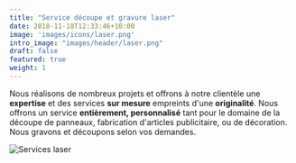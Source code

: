 ```yaml
---
title: "Service découpe et gravure laser"
date: 2018-11-18T12:33:46+10:00
image: 'images/icons/laser.png'
intro_image: "images/header/laser.png"
draft: false
featured: true
weight: 1
---
```


Nous réalisons de nombreux projets et offrons à notre clientèle une **expertise** et des services **sur mesure** empreints d'une **originalité**. 
Nous offrons un service **entièrement, personnalisé** tant pour le domaine de la découpe de panneaux, fabrication d'articles publicitaire, ou de décoration. Nous gravons et découpons selon vos demandes.

![Services laser ](/images/contents/laser.png)